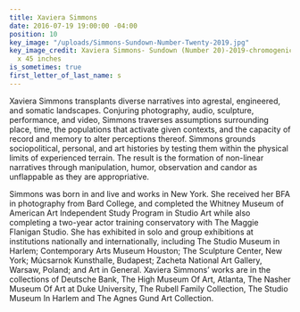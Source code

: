 ```yaml
---
title: Xaviera Simmons
date: 2016-07-19 19:00:00 -04:00
position: 10
key_image: "/uploads/Simmons-Sundown-Number-Twenty-2019.jpg"
key_image_credit: Xaviera Simmons- Sundown (Number 20)-2019-chromogenic color print-60
  x 45 inches
is_sometimes: true
first_letter_of_last_name: s
---
```


Xaviera Simmons transplants diverse narratives into agrestal, engineered, and somatic landscapes. Conjuring photography, audio, sculpture, performance, and video, Simmons traverses assumptions surrounding place, time, the populations that activate given contexts, and the capacity of record and memory to alter perceptions thereof. Simmons grounds sociopolitical, personal, and art histories by testing them within the physical limits of experienced terrain. The result is the formation of non-linear narratives through manipulation, humor, observation and candor as unflappable as they are appropriative.
  
Simmons was born in and live and works in New York. She received her BFA in photography from Bard College, and completed the Whitney Museum of American Art Independent Study Program in Studio Art while also completing a two-year actor training conservatory with The Maggie Flanigan Studio. She has exhibited in solo and group exhibitions at institutions nationally and internationally, including The Studio Museum in Harlem; Contemporary Arts Museum Houston; The Sculpture Center, New York; Múcsarnok Kunsthalle, Budapest; Zacheta National Art Gallery, Warsaw, Poland; and Art in General. Xaviera Simmons’ works are in the collections of Deutsche Bank, The High Museum Of Art, Atlanta, The Nasher Museum Of Art at Duke University, The Rubell Family Collection, The Studio Museum In Harlem and The Agnes Gund Art Collection.
